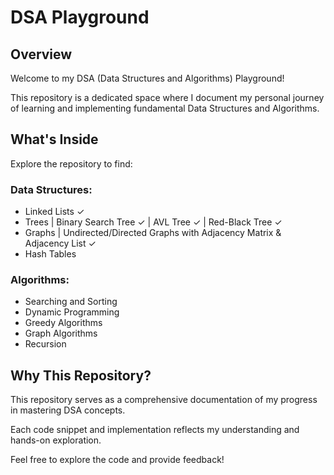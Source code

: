# DSA Playground

## Overview

Welcome to my DSA (Data Structures and Algorithms) Playground! 

This repository is a dedicated space where I document my personal journey of learning and implementing fundamental Data Structures and Algorithms.

## What's Inside

Explore the repository to find:

### Data Structures:

- Linked Lists ✓
- Trees | Binary Search Tree ✓ | AVL Tree ✓ | Red-Black Tree ✓
- Graphs | Undirected/Directed Graphs with Adjacency Matrix & Adjacency List ✓
- Hash Tables

### Algorithms:

- Searching and Sorting
- Dynamic Programming
- Greedy Algorithms
- Graph Algorithms
- Recursion

## Why This Repository?

This repository serves as a comprehensive documentation of my progress in mastering DSA concepts. 

Each code snippet and implementation reflects my understanding and hands-on exploration.

Feel free to explore the code and provide feedback!

